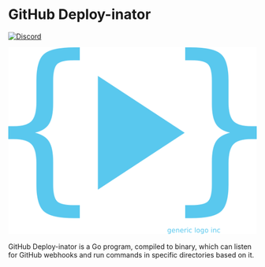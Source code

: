# GitHub Deploy-inator

[![Discord](https://img.shields.io/discord/873232757508157470?color=%235865F2&label=support&style=for-the-badge)](https://discord.gg/qJnrRvt7wW)

![project logo](docs/logo.png)

GitHub Deploy-inator is a Go program, compiled to binary, which can listen
for GitHub webhooks and run commands in specific directories based on it.
